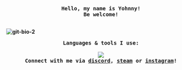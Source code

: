 <div align="center">
  <samp>
    <b> Hello, my name is Yohnny!
    <br>
    <b> Be welcome!
    <br><br>
</div>

![git-bio-2](https://github.com/user-attachments/assets/d6edf4c6-d3c1-4326-8036-e0adf0a78b05)

<div align="center">
<samp>
    <b>     
      Languages & tools I use: <br><br>
    <img src="https://skillicons.dev/icons?i=java,kotlin,swift,idea,androidstudio,gradle,firebase,mysql,sqlite,php,html,css,bootstrap,blender,unity,figma,&perline=8"           align="center"/>
  <br>
</div>

<div align="center">
  <samp>
    <b>     
      Connect with me via
      <a href="https://discord.com/users/375718319304605702">discord</a>,
      <a href="https://steamcommunity.com/id/smolyohnny/">steam</a> or
      <a href="https://www.instagram.com/yzy.yhny">instagram</a>!
    <br>
</div>
